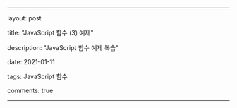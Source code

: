 ---

layout: post

title: "JavaScript 함수 (3) 예제"

description: "JavaScript 함수 예제 복습"

date: 2021-01-11

tags: JavaScript 함수

comments: true

---